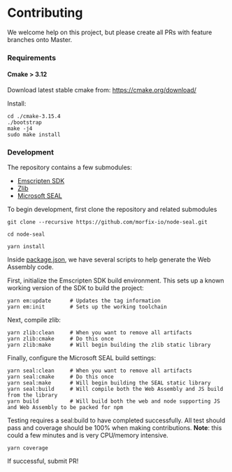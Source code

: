 # Contributing

We welcome help on this project, but please create all PRs with feature branches onto Master.

### Requirements

#### Cmake > 3.12

Download latest stable cmake from:
https://cmake.org/download/

Install:

```
cd ./cmake-3.15.4
./bootstrap
make -j4
sudo make install
```

### Development

The repository contains a few submodules:

- [Emscripten SDK](https://github.com/emscripten-core/emsdk)
- [Zlib](https://github.com/madler/zlib)
- [Microsoft SEAL](https://github.com/microsoft/SEAL)

To begin development, first clone the repository and related submodules

```
git clone --recursive https://github.com/morfix-io/node-seal.git

cd node-seal

yarn install
```

Inside [package.json](package.json), we have several scripts to help generate the Web
Assembly code.

First, initialize the Emscripten SDK build environment. This sets up a known working version
of the SDK to build the project:

```
yarn em:update      # Updates the tag information
yarn em:init        # Sets up the working toolchain
```

Next, compile zlib:

```
yarn zlib:clean     # When you want to remove all artifacts
yarn zlib:cmake     # Do this once
yarn zlib:make      # Will begin building the zlib static library
```

Finally, configure the Microsoft SEAL build settings:

```
yarn seal:clean     # When you want to remove all artifacts
yarn seal:cmake     # Do this once
yarn seal:make      # Will begin building the SEAL static library
yarn seal:build     # Will compile both the Web Assembly and JS build from the library
yarn build          # Will build both the web and node supporting JS and Web Assembly to be packed for npm
```

Testing requires a seal:build to have completed successfully.
All test should pass and coverage should be 100% when making contributions.
**Note**: this could a few minutes and is very CPU/memory intensive.

```
yarn coverage
```

If successful, submit PR!
